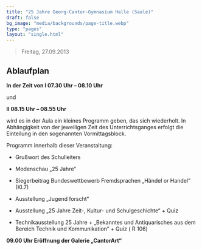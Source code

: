 ```yaml
---
title: "25 Jahre Georg-Cantor-Gymnasium Halle (Saale)"
draft: false
bg_image: "media/backgrounds/page-title.webp"
type: "pages"
layout: "single.html"
---
```


>Freitag, 27.09.2013

## Ablaufplan

**In der Zeit von I 07.30 Uhr – 08.10 Uhr**

und

**II 08.15 Uhr – 08.55 Uhr**

wird es in der Aula ein kleines Programm geben, das sich wiederholt. In Abhängigkeit von der jeweiligen Zeit des Unterrichtsganges erfolgt die Einteilung in den sogenannten Vormittagsblock.

Programm innerhalb dieser Veranstaltung:

- Grußwort des Schulleiters

- Modenschau „25 Jahre“

- Siegerbeitrag Bundeswettbewerb Fremdsprachen „Händel or Handel“ (Kl.7)

- Ausstellung „Jugend forscht“

- Ausstellung „25 Jahre Zeit-, Kultur- und Schulgeschichte“ + Quiz

- Technikausstellung 25 Jahre + „Bekanntes und Antiquarisches aus dem Bereich Technik und Kommunikation“ + Quiz ( R 106)


**09.00 Uhr Eröffnung der Galerie „CantorArt“**
